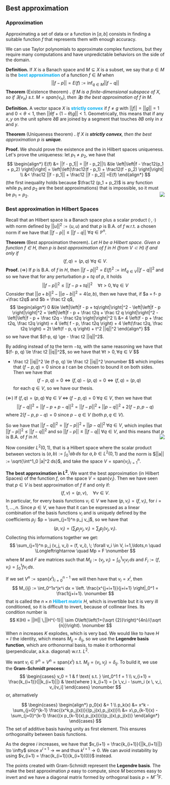 ## Best approximation

### Approximation

Approximating a set of data or a function in $[a, b]$ consists in finding a suitable function $f$ that represents them with enough accuracy.

We can use Taylor polynomials to approximate complex functions, but they require many computations and have unpredictable behaviors on the side of the domain.

**Definition.** If $X$ is a Banach space and $M \subseteq X$ is a subset, we say that $p \in M$ is the **<font color=#00ADEF>best approximation</font>** of a function $f \in M$ when
$$
||f - p|| = E(f) := \inf_{q \in M} ||f - q||
\nonumber
$$
**Theorem** (Existence theorem) **.** *If $M$ is a finite-dimensional subspace of $X$, so if $\exists \{v_n\}$ s.t. $M = \text{span}\{v_n\}$, then $\exists p$ the best approximation of $f$ in $M$.*

**Definition.** A vector space $X$ is **<font color=#00ADEF>strictly convex</font>** if $f \neq g$ with $||f||=||g||=1$ and $0 < \theta < 1$, then $||\theta f + (1 - \theta)g|| < 1$. Geometrically, this means that if any $x, y$ on the unit sphere $\partial B$ are joined by a segment that touches $\partial B$ only in $x$ and $y$.

**Theorem** (Uniqueness theorem) **.** *If $X$ is **strictly convex**, then the best approximation $p$ is **unique**.*

**Proof.** We should prove the existence and the in Hilbert spaces uniqueness. Let's prove the uniqueness: let $p_1 \neq p_2$, we have that
$$
\begin{align*}
E(f) &=  ||f - p_1|| = ||f - p_2||\\
&\le \left|\left|f - \frac12(p_1 + p_2) \right|\right| =  \left|\left|\frac12(f - p_1) + \frac12(f - p_2) \right|\right| \\
&< \frac12 ||f - p_1|| + \frac12 ||f - p_2|| =E(f)
\end{align*}
$$
(the first inequality holds because $\frac12 (p_1 + p_2)$ is any function while $p_1$ and $p_2$ are the best approximations) that is impossible, so it must be $p_1 = p_2$.
<img src="http://latex.codecogs.com/gif.latex?\square" border="0" align="right"/>

### Best approximation in Hilbert Spaces

Recall that an Hilbert space is a Banach space plus a scalar product $(\cdot, \cdot)$ with norm defined by $||u||^2:=(u, u)$ and that $p$ is B.A. of $f$ w.r.t. a chosen norm if we have that $||f - p|| \le ||f - q||$ $\forall q \in \mathbb P^n$.

**Theorem** (Best approximation theorem)**.** *Let $H$ be a Hilbert space. Given a function $f \in H$, then $p$ is best approximation of $f$ in $H$ (from $V \subset H$) if and only if*
$$
(f, q) = (p, q) \; \forall q \in V.
\nonumber
$$
**Proof.** ($\Rightarrow$) If $p$ is B.A. of $f$ in $H$, then $||f-p||^2 = E(f)^2 := \inf_{q \in V} ||f-q||^2$ and so we have that for any perturbation $p + tq$ of $p$, it holds
$$
||f - p||^2 \le ||f - p + tq||^2 \quad \forall t>0, \forall q \in V
\nonumber
$$
Consider that $||a+b||^2 - ||a - b||^2 = 4(a, b)$, then we have that, if $a = f- p +\frac t2q$ and $b = \frac t2 q$,
$$
\begin{align*}
0 &\le \left|\left|f - p + tq\right|\right|^2 - \left|\left|f - p \right|\right|^2 = \left|\left|f - p + \frac t2q + \frac t2 q \right|\right|^2 - \left|\left|f - p + \frac t2q - \frac t2q \right|\right|^2 \\
&= 4 \left(f - p + \frac t2q, \frac t2q \right) = 4 \left( f - p, \frac t2q \right) + 4 \left(\frac t2q, \frac t2q \right) = 2t \left(f - p, q \right) + t^2 ||q||^2
\end{align*}
$$
so we have that $(f-p, q) \ge - \frac t2 ||q||^2$.

By adding instead of $tq$ the term $-tq$, with the same reasoning we have that $(f- p, q) \le \frac t2 ||q||^2$, so we have that $\forall t>0, \forall q \in V$
$$
- \frac t2 ||q||^2 \le (f-p, q) \le \frac t2 ||q||^2
\nonumber
$$
which implies that $(f - p, q) = 0$ since a $t$ can be chosen to bound it on both sides. Then we have that
$$
(f - p, q) = 0 \Longleftrightarrow (f, q) - (p, q) = 0 \Longleftrightarrow (f,q) = (p, q)
\nonumber
$$
for each $q \in V$, so we have our thesis.

($\Leftarrow$) If $(f, q) = (p, q) \; \forall q \in V \; \Longleftrightarrow \; (f - p, q) = 0 \; \forall q \in V$, then we have that
$$
||f-q||^2 = ||f-p+p-q||^2 = ||f-p||^2 + ||p - q||^2 + 2(f-p, p-q)
\nonumber
$$
where $2(f-p, p - q) = 0$ since $p - q \in V$ (both $p, q \in V$).

So we have that $||f-q||^2 = ||f-p||^2 + ||p - q||^2 \; \forall q \in V$, which implies that $||f- p||^2 \le ||f-q||^2$ and so $||f-p|| \le ||f - q|| \; \forall q \in V$, and this means that $p$ is B.A. of $f$ in $H$.
<img src="http://latex.codecogs.com/gif.latex?\square" border="0" align="right"/>



<!--In particular, if we consider $H = L^2(\mathbb P^n)$ where $\mathbb P = \text{span}\{v_i\}$ with $i=0, \ldots, n$, we have that, since $(f - p, q) = 0 \; \forall q \Longleftrightarrow (f - p, v_i) \; \forall i=0, \ldots, n$, then $(f, v_i) = (p, v_i) \Longrightarrow (f, v_i) = (\sum_{j=0}^n p_jv_j, v_i)$.-->

<!--Computing integrals is easier than performing interpolation, and it yields better results.-->

Now consider $L^2(0,1)$, that is a Hilbert space where the scalar product between vectors is $(a, b):= \int_0^1 ab \, ds$ for $a, b \in L^2(0, 1)$ and the norm is $||a|| := \sqrt{\int^1_0 |a|^2 ds}$, and take the space $V = \text{span}\{v_i\}_{i=1}^n$.

**The best approximation in $L^2$.** We want the best approximation (in Hilbert Spaces) of the function $f$, on the space $V = \mathrm{span}\{v_i\}$. Then we have seen that $p\in V$ is best approximation of $f$ if and only if:
$$
(f, v) = (p, v), \quad \forall v \in V.
\nonumber
$$
In particular, for every basis functions $v_i \in V$ we have $(p, v_i) = (f, v_i)$, for $i = 1,\ldots,n$. Since $p \in V$, we have that it can be expressed as a linear combination of the basis functions $v_i$ and is uniquely defined by the coefficients $p_j$: $p = \sum_{j=1}^n p_j v_j$, so we have that
$$
(p, v_i) = (\sum_j p_j v_j, v_i) = \sum_j p_j (v_j, v_i).
\nonumber
$$
Collecting this informations together we get:
$$
\sum_{j=1}^n p_j (v_j, v_i) = (f, v_i), \; \forall v_i \in V, i=1,\ldots,n \quad \Longleftrightarrow \quad Mp = F
\nonumber
$$
where $M$ and $F$ are matrices such that $M_{ij} := (v_j, v_i) = \int_0^1 v_jv_i \, ds$ and $F_i := (f, v_i) = \int_0^1 fv_i \, ds$.

If we set $V^n := \text{span}\{x^i\}_{i=0}^{n-1}$ we will then have that $v_i = x^i$, then
$$
M_{ij} := \int_0^1x^jx^i dx = \left. \frac{x^{j+i+1}}{j+i+1} \right|_0^1 = \frac1{j+i+1}.
\nonumber
$$
that is called the $n \times n$ **<font color=#00ADEF>Hilbert matrix</font>** $H$, which is invertible but it is very ill conditioned, so it is difficult to invert, because of collinear lines. Its condition number is
$$
K(H) = ||H|| \,||H^{-1}|| \sim O\left(\left(1+{\sqrt {2}}\right)^{4n}/{\sqrt {n}}\right).
\nonumber
$$
When $n$ increases $K$ explodes, which is very bad. We would like to have $H=I$ the identity, which means $M_{ij} = \delta_{ij}$, so we use the **Legendre basis function**, which are orthonormal basis, to make it orthonormal (perpendicular, a.k.a. diagonal) w.r.t. $L^2$.

We want $v_i \in \mathbb P^n = V^n = \text{span} \{x^i\}$ s.t. $M_{ij} = (v_i, v_j) = \delta_{ij}$. To build it, we use the **Gram-Schmidt process**:
$$
\begin{cases}
v_0 = 1 & f \text{ s.t. } \int_0^1 f = 1 \\
v_{i+1} = \frac{k_{i+1}}{||k_{i+1}||}  & \text{where } k_{i+1} = [x \,v_i - \sum_i (x \, v_i, v_i)v_i]
\end{cases}
\nonumber
$$
or, alternatively

$$
\begin{cases}
\begin{align*}
p_0(x) &= 1 \\
p_k(x) &= x^k - \sum_{j=0}^{k-1} \frac{(x^k,p_j(x))}{(p_j(x),p_j(x))}\\
&= x\,p_{k-1}(x) - \sum_{j=0}^{k-1} \frac{(x p_{k-1}(x),p_j(x))}{(p_j(x),p_j(x))}
\end{align*}
\end{cases}
$$
The set of additive basis having unity as first element. This ensures orthogonality between basis functions.

As the degree $i$ increases, we have that $v_{i+1} = \frac{k_{i+1}}{||k_{i+1}||} \to \infty$ since $x^{i+1} \to \infty$ and thus $k^{i+1} \to 0$. We can avoid instability by using $v_{i+1} = \frac{k_{i+1}}{k_{i+1}(0)}$ instead.

The points created with Gram-Schmidt represent the **Legendre basis**. The make the best approximation $p$ easy to compute, since $M$ becomes easy to invert and we have a diagonal matrix formed by orthogonal basis $p = M^{-1}F$.
